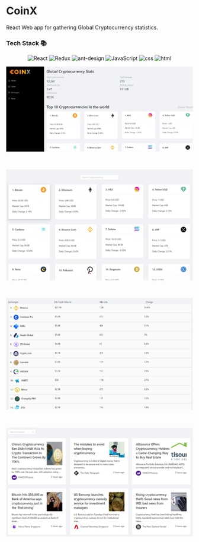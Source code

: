 # CoinX

React Web app for gathering Global Cryptocurrency statistics.

### Tech Stack 📚
<p align="center">
     <img alt="React" src="https://img.shields.io/badge/-react-black?logo=react&style=for-the-badge">
     <img alt="Redux" src="https://img.shields.io/badge/redux-%23593d88.svg?style=for-the-badge&logo=redux&logoColor=white">
     <img alt="ant-design" src="https://img.shields.io/badge/Ant%20Design-1890FF?style=for-the-badge&logo=antdesign&logoColor=white">
     <img alt="JavaScript" src="https://img.shields.io/badge/-javascript-yellow?logo=javascript&logoColor=white&style=for-the-badge">
     <img alt="css" src="https://img.shields.io/badge/-css3-blue?logo=css3&style=for-the-badge">
     <img alt="html" src="https://img.shields.io/badge/-html5-red?logo=html5&logoColor=white&style=for-the-badge">
</p>

![](image/README/1633458671357.png)

<br>

![](image/README/1633458700648.png)

<br>

![](image/README/1633458731915.png)

<br>

![](image/README/1633458752651.png)
